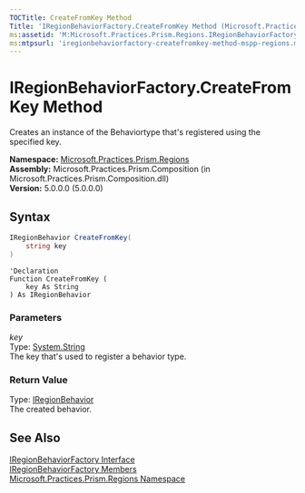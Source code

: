 ```yaml
---
TOCTitle: CreateFromKey Method
Title: 'IRegionBehaviorFactory.CreateFromKey Method (Microsoft.Practices.Prism.Regions)'
ms:assetid: 'M:Microsoft.Practices.Prism.Regions.IRegionBehaviorFactory.CreateFromKey(System.String)'
ms:mtpsurl: 'iregionbehaviorfactory-createfromkey-method-mspp-regions.md'
---
```


# IRegionBehaviorFactory.CreateFromKey Method

Creates an instance of the Behaviortype that's registered using the specified key.

**Namespace:** [Microsoft.Practices.Prism.Regions](/patterns-practices/reference/mspp-regions-namespace)  
**Assembly:** Microsoft.Practices.Prism.Composition (in Microsoft.Practices.Prism.Composition.dll)  
**Version:** 5.0.0.0 (5.0.0.0)

## Syntax

```C#
IRegionBehavior CreateFromKey(
	string key
)
```

```VB
'Declaration
Function CreateFromKey ( 
	key As String
) As IRegionBehavior
```

### Parameters

*key*  
Type: [System.String](http://msdn.microsoft.com/en-us/library/s1wwdcbf)  
The key that's used to register a behavior type.

### Return Value  
Type: [IRegionBehavior](/patterns-practices/reference/iregionbehavior-interface-mspp-regions)  
The created behavior.

## See Also

[IRegionBehaviorFactory Interface](/patterns-practices/reference/iregionbehaviorfactory-interface-mspp-regions)  
[IRegionBehaviorFactory Members](/patterns-practices/reference/iregionbehaviorfactory-members-mspp-regions)  
[Microsoft.Practices.Prism.Regions Namespace](/patterns-practices/reference/mspp-regions-namespace)  
